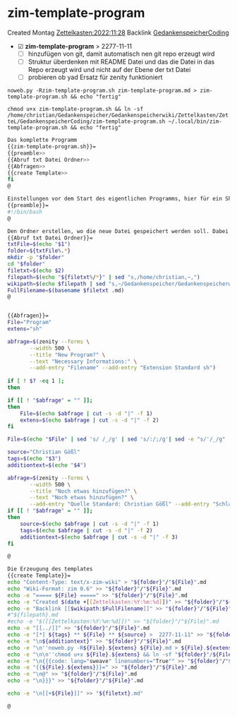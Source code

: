 # zim-template-program
Created Montag [Zettelkasten:2022:11:28]()
Backlink [GedankenspeicherCoding](../GedankenspeicherCoding.md)

* ☑ **zim-template-program**  >  2277-11-11
	* ☐ hinzufügen von git, damit automatisch nen git repo erzeugt wird
	* ☐ Struktur überdenken mit README Datei und das die Datei in das Repo erzeugt wird und nicht auf der Ebene der txt Datei
	* ☐ probieren ob yad Ersatz für zenity funktioniert 


``noweb.py -Rzim-template-program.sh zim-template-program.md > zim-template-program.sh && echo "fertig"``


``chmod u+x zim-template-program.sh && ln -sf /home/christian/Gedankenspeicher/Gedankenspeicherwiki/Zettelkasten/ZetteL/GedankenspeicherCoding/zim-template-program.sh ~/.local/bin/zim-template-program.sh && echo "fertig"``

```bash
Das komplette Programm
{{zim-template-program.sh}}=
{{preamble>>
{{Abruf txt Datei Ordner>>
{{Abfragen>>
{{create Template>>
fi
@

Einstellungen vor dem Start des eigentlichen Programms, hier für ein Shell Script ist diese Zeile notwendig
{{preamble}}=
#!/bin/bash
@

Den Ordner erstellen, wo die neue Datei gespeichert werden soll. Dabei wird der Pfad der Datei genommen und für die späteren Links gespeichert
{{Abruf txt Datei Ordner}}=
txtFile=$(echo "$1")
folder=${txtFile%.*}
mkdir -p "$folder"
cd "$folder"
filetxt=$(echo $2)
filepath=$(echo "${filetxt%/*}" | sed "s,/home/christian,~,")
wikipath=$(echo $filepath | sed "s,~/Gedankenspeicher/Gedankenspeicherwiki/,," | sed "s,/,:,g")
FullFilename=$(basename $filetxt .md)
@


{{Abfragen}}=
File="Program"
extens="sh"

abfrage=$(zenity --forms \
       --width 500 \
       --title "New Program?" \
       --text "Necessary Informations:" \
       --add-entry "Filename" --add-entry "Extension Standard sh")
       
if [ ! $? -eq 1 ]; 
then

if [[ ! "$abfrage" = "" ]]; 
then
	File=$(echo $abfrage | cut -s -d "|" -f 1)
	extens=$(echo $abfrage | cut -s -d "|" -f 2)
fi

File=$(echo "$File" | sed 's/ /_/g' | sed 's/:/;/g'| sed -e "s/'/_/g" | sed 's/\"//g')

source="Christian Gößl"
tags=$(echo "$3")
additiontext=$(echo "$4")

abfrage=$(zenity --forms \
       --width 500 \
       --title "Noch etwas hinzufügen?" \
       --text "Noch etwas hinzufügen?" \
       --add-entry "Quelle Standard: Christian Gößl" --add-entry "Schlagwörter" --add-entry "Weiteres")
if [[ ! "$abfrage" = "" ]]; 
then
	source=$(echo $abfrage | cut -s -d "|" -f 1)
	tags=$(echo $abfrage | cut -s -d "|" -f 2)
	additiontext=$(echo $abfrage | cut -s -d "|" -f 3)
fi

@

Die Erzeugung des templates
{{create Template}}=
echo "Content-Type: text/x-zim-wiki" > "${folder}"/"${File}".md
echo "Wiki-Format: zim 0.6" >> "${folder}"/"${File}".md
echo -e "===== ${File} =====" >> "${folder}"/"${File}".md
echo -e "Created $(date +[[Zettelkasten:%Y:%m:%d]])" >> "${folder}"/"${File}".md
echo -e "Backlink [[$wikipath:$FullFilename]]" >> "${folder}"/"${File}".md
#"${filepath}.md
#echo -e "$([[Zettelkasten:%Y:%m:%d]])" >> "${folder}"/"${File}".md
echo -e "[[../]]" >> "${folder}"/"${File}".md
echo -e "[*] ${tags} ** ${File} ** ${source} >  2277-11-11" >> "${folder}"/"${File}".md
echo -e "\n${additiontext}" >> "${folder}"/"${File}".md
echo -e "\n''noweb.py -R${File}.${extens} ${File}.md > ${File}.${extens} && echo 'fertig'''" >> "${folder}"/"${File}".md
echo -e "\n\n''chmod u+x ${File}.${extens} && ln -sf "${folder}"/${File}.${extens} ~/.local/bin/${File}.${extens} && echo 'fertig'''" >> "${folder}"/"${File}".md
echo -e "\n{{{code: lang="sweave" linenumbers="True"" >> "${folder}"/"${File}".md
echo -e "{{${File}.${extens}}}=" >> "${folder}"/"${File}".md
echo -e "\n@" >> "${folder}"/"${File}".md
echo -e "\n}}}" >> "${folder}"/"${File}".md

echo -e "\n[[+${File}]]" >> "${filetxt}.md"

@

```

